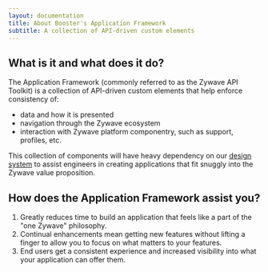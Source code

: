 ```yaml
---
layout: documentation
title: About Booster's Application Framework
subtitle: A collection of API-driven custom elements
---
```

## What is it and what does it do?

The Application Framework (commonly referred to as the Zywave API Toolkit) is a collection of API-driven custom elements that help enforce consistency of:

* data and how it is presented
* navigation through the Zywave ecosystem
* interaction with Zywave platform componentry, such as support, profiles, etc.

This collection of components will have heavy dependency on our [design system](/design-system/about/) to assist engineers in creating applications that fit snuggly into the Zywave value proposition. 

## How does the Application Framework assist you?

1. Greatly reduces time to build an application that feels like a part of the "one Zywave" philosophy.
2. Continual enhancements mean getting new features without lifting a finger to allow you to focus on what matters to your features.
3. End users get a consistent experience and increased visibility into what your application can offer them.